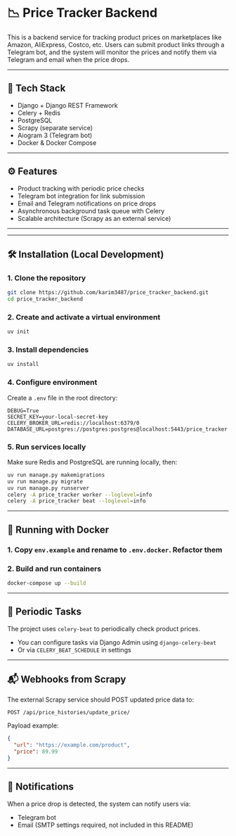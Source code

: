 # 📉 Price Tracker Backend

This is a backend service for tracking product prices on marketplaces like Amazon, AliExpress, Costco, etc. Users can
submit product links through a Telegram bot, and the system will monitor the prices and notify them via Telegram and
email when the price drops.

---

## 🚀 Tech Stack

- Django + Django REST Framework
- Celery + Redis
- PostgreSQL
- Scrapy (separate service)
- Aiogram 3 (Telegram bot)
- Docker & Docker Compose

---

## ⚙️ Features

- Product tracking with periodic price checks
- Telegram bot integration for link submission
- Email and Telegram notifications on price drops
- Asynchronous background task queue with Celery
- Scalable architecture (Scrapy as an external service)

---


---

## 🛠️ Installation (Local Development)

### 1. Clone the repository

```bash
git clone https://github.com/karim3487/price_tracker_backend.git
cd price_tracker_backend
```

### 2. Create and activate a virtual environment

```bash
uv init
```

### 3. Install dependencies

```bash
uv install
```

### 4. Configure environment

Create a `.env` file in the root directory:

```
DEBUG=True
SECRET_KEY=your-local-secret-key
CELERY_BROKER_URL=redis://localhost:6379/0
DATABASE_URL=postgres://postgres:postgres@localhost:5443/price_tracker
```

### 5. Run services locally

Make sure Redis and PostgreSQL are running locally, then:

```bash
uv run manage.py makemigrations
uv run manage.py migrate
uv run manage.py runserver
celery -A price_tracker worker --loglevel=info
celery -A price_tracker beat --loglevel=info
```

---

## 🐳 Running with Docker

### 1. Copy `env.example` and rename to `.env.docker`. Refactor them

### 2. Build and run containers

```bash
docker-compose up --build
```

---

## 🔄 Periodic Tasks

The project uses `celery-beat` to periodically check product prices.

- You can configure tasks via Django Admin using `django-celery-beat`
- Or via `CELERY_BEAT_SCHEDULE` in settings

---

## 📬 Webhooks from Scrapy

The external Scrapy service should POST updated price data to:

```
POST /api/price_histories/update_price/
```

Payload example:

```json
{
  "url": "https://example.com/product",
  "price": 89.99
}
```

---

## 📧 Notifications

When a price drop is detected, the system can notify users via:

- Telegram bot
- Email (SMTP settings required, not included in this README)

